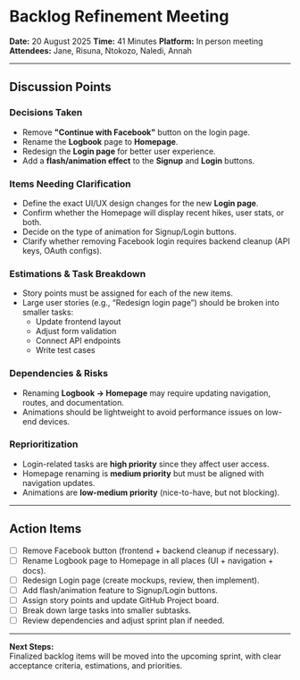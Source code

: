 # Backlog Refinement Meeting

**Date:** 20 August 2025
**Time:** 41 Minutes
**Platform:** In person meeting  
**Attendees:** Jane, Risuna, Ntokozo, Naledi, Annah  

---

## Discussion Points  

### Decisions Taken 
- Remove **"Continue with Facebook"** button on the login page.  
- Rename the **Logbook** page to **Homepage**.  
- Redesign the **Login page** for better user experience.  
- Add a **flash/animation effect** to the **Signup** and **Login** buttons.  

### Items Needing Clarification 
- Define the exact UI/UX design changes for the new **Login page**.  
- Confirm whether the Homepage will display recent hikes, user stats, or both.  
- Decide on the type of animation for Signup/Login buttons.  
- Clarify whether removing Facebook login requires backend cleanup (API keys, OAuth configs).  

### Estimations & Task Breakdown 
- Story points must be assigned for each of the new items.  
- Large user stories (e.g., “Redesign login page”) should be broken into smaller tasks:
  - Update frontend layout  
  - Adjust form validation  
  - Connect API endpoints  
  - Write test cases  

### Dependencies & Risks 
- Renaming **Logbook → Homepage** may require updating navigation, routes, and documentation.    
- Animations should be lightweight to avoid performance issues on low-end devices.  

### Reprioritization 
- Login-related tasks are **high priority** since they affect user access.  
- Homepage renaming is **medium priority** but must be aligned with navigation updates.  
- Animations are **low-medium priority** (nice-to-have, but not blocking).  

---

## Action Items
- [ ] Remove Facebook button (frontend + backend cleanup if necessary).  
- [ ] Rename Logbook page to Homepage in all places (UI + navigation + docs).  
- [ ] Redesign Login page (create mockups, review, then implement).  
- [ ] Add flash/animation feature to Signup/Login buttons.  
- [ ] Assign story points and update GitHub Project board.  
- [ ] Break down large tasks into smaller subtasks.  
- [ ] Review dependencies and adjust sprint plan if needed.  

---

**Next Steps:**  
Finalized backlog items will be moved into the upcoming sprint, with clear acceptance criteria, estimations, and priorities.  


